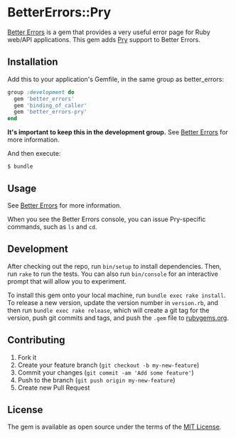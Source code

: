 # BetterErrors::Pry

[Better Errors](https://github.com/charliesome/better_errors) is a gem that provides a very useful error page for Ruby web/API applications.
This gem adds [Pry](http://pryrepl.org) support to Better Errors.

## Installation

Add this to your application's Gemfile, in the same group as better_errors:

```ruby
group :development do
  gem 'better_errors'
  gem 'binding_of_caller'
  gem 'better_errors-pry'
end
```

**It's important to keep this in the development group.**
See [Better Errors](https://github.com/charliesome/better_errors) for more information.

And then execute:

    $ bundle

## Usage

See [Better Errors](https://github.com/charliesome/better_errors#usage) for more information.

When you see the Better Errors console, you can issue Pry-specific commands, such as `ls` and `cd`.

## Development

After checking out the repo, run `bin/setup` to install dependencies. Then, run `rake` to run the tests. You can also run `bin/console` for an interactive prompt that will allow you to experiment.

To install this gem onto your local machine, run `bundle exec rake install`. To release a new version, update the version number in `version.rb`, and then run `bundle exec rake release`, which will create a git tag for the version, push git commits and tags, and push the `.gem` file to [rubygems.org](https://rubygems.org).

## Contributing

1. Fork it
2. Create your feature branch (`git checkout -b my-new-feature`)
3. Commit your changes (`git commit -am 'Add some feature'`)
4. Push to the branch (`git push origin my-new-feature`)
5. Create new Pull Request

## License

The gem is available as open source under the terms of the [MIT License](http://opensource.org/licenses/MIT).

